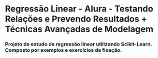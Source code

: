 # Regressão Linear - Alura - Testando Relações e Prevendo Resultados + Técnicas Avançadas de Modelagem

### Projeto de estudo de regressão linear utilizando Scikit-Learn. Composto por exemplos e exercícios de fixação.

